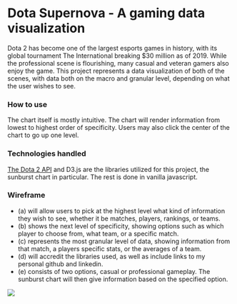 # Dota Supernova - A gaming data visualization

Dota 2 has become one of the largest esports games in history, with its global tournament The International breaking $30 million as of 2019. While the professional scene is flourishing, many casual and veteran gamers also enjoy the game. This project represents a data visualization of both of the scenes, with data both on the macro and granular level, depending on what the user wishes to see.

<h3>How to use</h3>

The chart itself is mostly intuitive. The chart will render information from lowest to highest order of specificity. Users may also click the center of the chart to go up one level.

<h3>Technologies handled</h3>

<a href="https://docs.opendota.com/#section/Introduction">The Dota 2 API</a> and D3.js are the libraries utilized for this project, the sunburst chart in particular. The rest is done in vanilla javascript.

<h3>Wireframe</h3>
<ul>
  <li>(a) will allow users to pick at the highest level what kind of information they wish to see, whether it be matches, players, rankings, or teams.</li>
  <li>(b) shows the next level of specificity, showing options such as which player to choose from, what team, or a specific match.</li>
  <li>(c) represents the most granular level of data, showing information from that match, a players specific stats, or the averages of a team.</li>
  <li>(d) will accredit the libraries used, as well as include links to my personal github and linkedin.</li>
  <li>(e) consists of two options, casual or professional gameplay. The sunburst chart will then give information based on the specified option.</li>
</ul>
<img src="https://frapwithfriends1-seeds.s3.amazonaws.com/Screen+Shot+2019-10-14+at+8.21.56+PM.png" />
